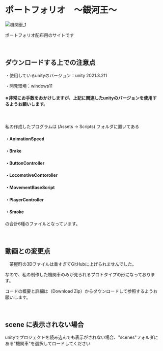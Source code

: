 # ポートフォリオ　～銀河王～

![機関車_1](https://user-images.githubusercontent.com/118167564/213495354-305662cb-a03d-4177-aab2-116667a3f3c1.jpg)

ポートフォリオ配布用のサイトです

　

## ダウンロードする上での注意点
・使用しているunityのバージョン：unity 2021.3.2f1
 
・開発環境：windows11

#### ※非常にお手数をおかけしますが、上記に関連したunityのバージョンを使用するようお願いします。

　

私の作成したプログラムは (Assets → Scripts) フォルダに置いてある

#### ・AnimationSpeed

#### ・Brake

#### ・ButtonController

#### ・LocomotiveContoroller

#### ・MovementBaseScript

#### ・PlayerController

#### ・Smoke

の合計6種のファイルとなっています。

　

## 動画との変更点

　茶屋町の3Dファイルは重すぎてGitHubに上げられませんでした。

なので、私の制作した機関車のみが見られるプロトタイプの形になっております。

コードの概要と詳細は（Download Zip）からダウンロードして参照するようお願いします。

　

## scene に表示されない場合

unityでプロジェクトを読み込んでも表示がされない場合、"scenes"フォルダにある"機関車"を選択してロードしてください
